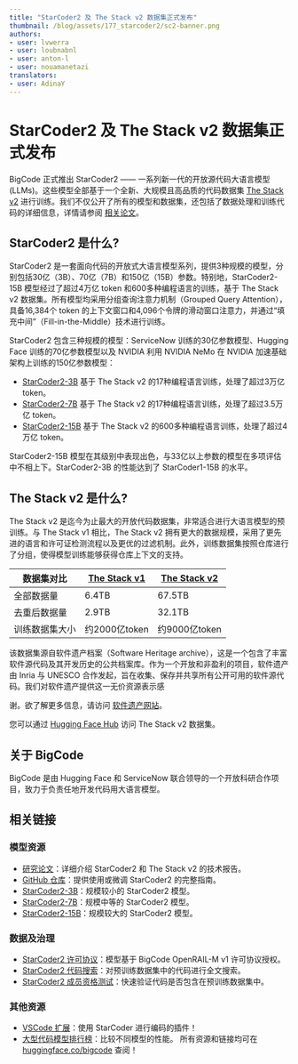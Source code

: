 ```yaml
---
title: "StarCoder2 及 The Stack v2 数据集正式发布" 
thumbnail: /blog/assets/177_starcoder2/sc2-banner.png
authors:
- user: lvwerra
- user: loubnabnl
- user: anton-l
- user: nouamanetazi
translators:
- user: AdinaY
---
```


# StarCoder2 及 The Stack v2 数据集正式发布

BigCode 正式推出 StarCoder2 —— 一系列新一代的开放源代码大语言模型(LLMs)。这些模型全部基于一个全新、大规模且高品质的代码数据集 [The Stack v2](https://huggingface.co/datasets/bigcode/the-stack-v2/) 进行训练。我们不仅公开了所有的模型和数据集，还包括了数据处理和训练代码的详细信息，详情请参阅 [相关论文](https://drive.google.com/file/d/17iGn3c-sYNiLyRSY-A85QOzgzGnGiVI3/view?usp=sharing)。

## StarCoder2 是什么?

StarCoder2 是一套面向代码的开放式大语言模型系列，提供3种规模的模型，分别包括30亿（3B）、70亿（7B）和150亿（15B）参数。特别地，StarCoder2-15B 模型经过了超过4万亿 token 和600多种编程语言的训练，基于 The Stack v2 数据集。所有模型均采用分组查询注意力机制（Grouped Query Attention），具备16,384个 token 的上下文窗口和4,096个令牌的滑动窗口注意力，并通过“填充中间”（Fill-in-the-Middle）技术进行训练。

StarCoder2 包含三种规模的模型：ServiceNow 训练的30亿参数模型、Hugging Face 训练的70亿参数模型以及 NVIDIA 利用 NVIDIA NeMo 在 NVIDIA 加速基础架构上训练的150亿参数模型：

- [StarCoder2-3B](https://huggingface.co/bigcode/starcoder2-3b) 基于 The Stack v2 的17种编程语言训练，处理了超过3万亿 token。
- [StarCoder2-7B](https://huggingface.co/bigcode/starcoder2-7b) 基于 The Stack v2 的17种编程语言训练，处理了超过3.5万亿 token。
- [StarCoder2-15B](https://huggingface.co/bigcode/starcoder2-15b) 基于 The Stack v2 的600多种编程语言训练，处理了超过4万亿 token。

StarCoder2-15B 模型在其级别中表现出色，与33亿以上参数的模型在多项评估中不相上下。StarCoder2-3B 的性能达到了 StarCoder1-15B 的水平。

## The Stack v2 是什么?

The Stack v2 是迄今为止最大的开放代码数据集，非常适合进行大语言模型的预训练。与 The Stack v1 相比，The Stack v2 拥有更大的数据规模，采用了更先进的语言和许可证检测流程以及更优的过滤机制。此外，训练数据集按照仓库进行了分组，使得模型训练能够获得仓库上下文的支持。

| 数据集对比 | [The Stack v1](https://huggingface.co/datasets/bigcode/the-stack/) | [The Stack v2](https://huggingface.co/datasets/bigcode/the-stack-v2/) |
|--------|------|------|
| 全部数据量 | 6.4TB | 67.5TB |
| 去重后数据量 | 2.9TB | 32.1TB | 
| 训练数据集大小 | 约2000亿token | 约9000亿token |

该数据集源自软件遗产档案（Software Heritage archive），这是一个包含了丰富软件源代码及其开发历史的公共档案库。作为一个开放和非盈利的项目，软件遗产由 Inria 与 UNESCO 合作发起，旨在收集、保存并共享所有公开可用的软件源代码。我们对软件遗产提供这一无价资源表示感

谢。欲了解更多信息，请访问 [软件遗产网站](https://www.softwareheritage.org)。

您可以通过 [Hugging Face Hub](https://huggingface.co/datasets/bigcode/the-stack-v2/) 访问 The Stack v2 数据集。

## 关于 BigCode

BigCode 是由 Hugging Face 和 ServiceNow 联合领导的一个开放科研合作项目，致力于负责任地开发代码用大语言模型。

## 相关链接

### 模型资源
- [研究论文](https://drive.google.com/file/d/17iGn3c-sYNiLyRSY-A85QOzgzGnGiVI3/view?usp=sharing)：详细介绍 StarCoder2 和 The Stack v2 的技术报告。
- [GitHub 仓库](https://github.com/bigcode-project/starcoder2/)：提供使用或微调 StarCoder2 的完整指南。
- [StarCoder2-3B](https://huggingface.co/bigcode/starcoder2-3b)：规模较小的 StarCoder2 模型。
- [StarCoder2-7B](https://huggingface.co/bigcode/starcoder2-7b)：规模中等的 StarCoder2 模型。
- [StarCoder2-15B](https://huggingface.co/bigcode/starcoder2-15b)：规模较大的 StarCoder2 模型。

### 数据及治理
- [StarCoder2 许可协议](https://huggingface.co/spaces/bigcode/bigcode-model-license-agreement)：模型基于 BigCode OpenRAIL-M v1 许可协议授权。
- [StarCoder2 代码搜索](https://huggingface.co/spaces/bigcode/search-v2)：对预训练数据集中的代码进行全文搜索。
- [StarCoder2 成员资格测试](https://stack-v2.dataportraits.org)：快速验证代码是否包含在预训练数据集中。

### 其他资源
- [VSCode 扩展](https://marketplace.visualstudio.com/items?itemName=HuggingFace.huggingface-vscode)：使用 StarCoder 进行编码的插件！
- [大型代码模型排行榜](https://huggingface.co/spaces/bigcode/bigcode-models-leaderboard)：比较不同模型的性能。
所有资源和链接均可在 [huggingface.co/bigcode](https://huggingface.co/bigcode) 查阅！
